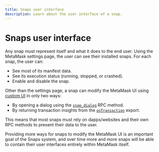 ```yaml
---
title: Snaps user interface
description: Learn about the user interface of a snap.
---
```


# Snaps user interface

Any snap must represent itself and what it does to the end user.
Using the MetaMask settings page, the user can see their installed snaps.
For each snap, the user can:

- See most of its manifest data.
- See its execution status (running, stopped, or crashed).
- Enable and disable the snap.

Other than the settings page, a snap can modify the MetaMask UI using
[custom UI](../how-to/use-custom-ui.md) in only two ways:

- By opening a dialog using the [`snap_dialog`](../reference/rpc-api.md#snap_dialog) RPC method.
- By returning transaction insights from the [`onTransaction`](../reference/exports.md#ontransaction)
  export.

This means that most snaps must rely on dapps/websites and their own RPC methods to present their
data to the user.

Providing more ways for snaps to modify the MetaMask UI is an important goal of the Snaps system,
and over time more and more snaps will be able to contain their user interfaces entirely within
MetaMask itself.
